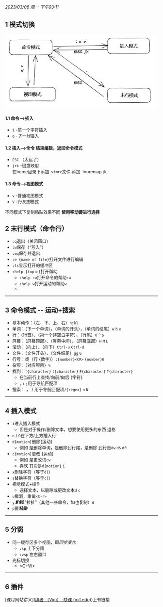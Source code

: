 ###### 2023/03/06 周一 下午03:11

## 1 模式切换

![](attachment/Pasted%20image%2020230306182329%201.png)


#### 1.1 命令-->插入
- `i` -前一个字符插入
- `o` -*下一行*插入

#### 1.2 插入-->命令 结束编辑，返回命令模式
- `ESC`  （太远了）
- `j+k` -键盘映射  
	在home目录下添加`.vimrc`文件
	添加 `inoremap jk <ESC>

#### 1.3 命令-->视图模式
- `v` -普通视图模式
- `V` -*行视图*模式

不同模式下复制粘贴效果不同
**使用移动键进行选择**

## 2 末行模式（命令行）

-   `:q`退出（关闭窗口）
-   `:w`保存（“写入”）
-   `:wq`保存并退出
-   `:e {name of file}`打开文件进行编辑
-   `:ls`显示打开的缓冲区
-   `:help {topic}`打开帮助
    -   `:help :w`打开命令的帮助`:w`
    -   `:help w`打开运动的帮助`w` 
    - 
---

## 3 命令模式 -- 运动+搜索

-   基本动作：（左、下、上、右）`hjkl`
-   单词：（下一个单词），（单词的开头），（单词的结尾）`w` `b` `e`
-   行：（行首）、（第一个非空白字符）、（行尾）`0` `^` `$`
-   屏幕：（屏幕顶部）、（屏幕中间）、（屏幕底部）`H` `M` `L`
-   滚动：（向上）、（向下）`Ctrl-u` `Ctrl-d`
-   文件：（文件开头）、（文件结尾）`gg` `G`
-   行号：或（行 {数字}）`:{number}<CR>` `{number}G`
-   杂项：（对应项目）`%`
-   找到：`f{character}` `t{character}` `F{character}` `T{character}`
    -   在当前行上查找/向前/向后 {字符}
    -   `,` / `;`用于导航匹配项
-   搜索： ， / 用于导航匹配项`/{regex}` `n` `N`

---
## 4 插入模式

-   `i`进入插入模式
    -   但是对于操作/删除文本，想要使用更多的东西 退格
-   `o` / `O`在下方/上方插入行
-   `d{motion}`删除{运动}
    -   例如 是删除单词，是删除到行尾，是删除 到行首`dw` `d$` `d0`
-   `c{motion}`更改 {运动}
    -   例如 是更改词`cw`
    -   喜欢 其次是`d{motion}` `i`
-   `x`删除字符（等于`dl`)
-   `s`替换字符（等于`cl`)
-   视觉模式+操作
    -   选择文本，以删除或更改文本`d` `c`
-   `u`撤消，重做`<C-r>`
-   `y`***复制***/“拉扯”（其他一些命令，如也复制）`d`
-   `p`要***粘贴***

---
## 5 分窗

- 同一缓存区多个视图，即*同步变化*
	- `:sp` 上下分窗
	- `:vsp` 左右窗口
- 光标切换
	- <C+W>

---
## 6 插件

[课程网站讲义]([编者 （Vim） ·缺课 (mit.edu)](https://missing.csail.mit.edu/2020/editors/))上有链接